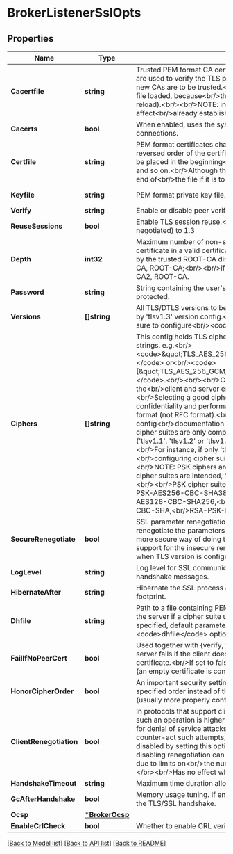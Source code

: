 # BrokerListenerSslOpts

## Properties
Name | Type | Description | Notes
------------ | ------------- | ------------- | -------------
**Cacertfile** | **string** | Trusted PEM format CA certificates bundle file.&lt;br/&gt;&lt;br/&gt;The certificates in this file are used to verify the TLS peer&#x27;s certificates.&lt;br/&gt;Append new certificates to the file if new CAs are to be trusted.&lt;br/&gt;There is no need to restart EMQX to have the updated file loaded, because&lt;br/&gt;the system regularly checks if file has been updated (and reload).&lt;br/&gt;&lt;br/&gt;NOTE: invalidating (deleting) a certificate from the file will not affect&lt;br/&gt;already established connections. | [optional] [default to ${EMQX_ETC_DIR}/certs/cacert.pem]
**Cacerts** | **bool** | When enabled, uses the system trusted CA certificates for establishing to TLS connections. | [optional] [default to false]
**Certfile** | **string** | PEM format certificates chain file.&lt;br/&gt;&lt;br/&gt;The certificates in this file should be in reversed order of the certificate&lt;br/&gt;issue chain. That is, the host&#x27;s certificate should be placed in the beginning&lt;br/&gt;of the file, followed by the immediate issuer certificate and so on.&lt;br/&gt;Although the root CA certificate is optional, it should be placed at the end of&lt;br/&gt;the file if it is to be added. | [optional] [default to ${EMQX_ETC_DIR}/certs/cert.pem]
**Keyfile** | **string** | PEM format private key file. | [optional] [default to ${EMQX_ETC_DIR}/certs/key.pem]
**Verify** | **string** | Enable or disable peer verification. | [optional] [default to VERIFY.NONE]
**ReuseSessions** | **bool** | Enable TLS session reuse.&lt;/br&gt;&lt;br/&gt;Has no effect when TLS version is configured (or negotiated) to 1.3 | [optional] [default to true]
**Depth** | **int32** | Maximum number of non-self-issued intermediate certificates that can follow the peer certificate in a valid certification path.&lt;br/&gt;So, if depth is 0 the PEER must be signed by the trusted ROOT-CA directly;&lt;br/&gt;&lt;br/&gt;if 1 the path can be PEER, Intermediate-CA, ROOT-CA;&lt;br/&gt;&lt;br/&gt;if 2 the path can be PEER, Intermediate-CA1, Intermediate-CA2, ROOT-CA. | [optional] [default to 10]
**Password** | **string** | String containing the user&#x27;s password. Only used if the private key file is password-protected. | [optional] [default to null]
**Versions** | **[]string** | All TLS/DTLS versions to be supported.&lt;br/&gt;&lt;br/&gt;NOTE: PSK ciphers are suppressed by &#x27;tlsv1.3&#x27; version config.&lt;br/&gt;&lt;br/&gt;In case PSK cipher suites are intended, make sure to configure&lt;br/&gt;&lt;code&gt;[&#x27;tlsv1.2&#x27;, &#x27;tlsv1.1&#x27;]&lt;/code&gt; here. | [optional] [default to ["tlsv1.3","tlsv1.2"]]
**Ciphers** | **[]string** | This config holds TLS cipher suite names separated by comma,&lt;br/&gt;or as an array of strings. e.g.&lt;br/&gt;&lt;code&gt;\&quot;TLS_AES_256_GCM_SHA384,TLS_AES_128_GCM_SHA256\&quot;&lt;/code&gt; or&lt;br/&gt;&lt;code&gt;[\&quot;TLS_AES_256_GCM_SHA384\&quot;,\&quot;TLS_AES_128_GCM_SHA256\&quot;]&lt;/code&gt;.&lt;br/&gt;&lt;br/&gt;&lt;br/&gt;Ciphers (and their ordering) define the way in which the&lt;br/&gt;client and server encrypts information over the network connection.&lt;br/&gt;Selecting a good cipher suite is critical for the&lt;br/&gt;application&#x27;s data security, confidentiality and performance.&lt;br/&gt;&lt;br/&gt;The names should be in OpenSSL string format (not RFC format).&lt;br/&gt;All default values and examples provided by EMQX config&lt;br/&gt;documentation are all in OpenSSL format.&lt;br/&gt;&lt;br/&gt;&lt;br/&gt;NOTE: Certain cipher suites are only compatible with&lt;br/&gt;specific TLS &lt;code&gt;versions&lt;/code&gt; (&#x27;tlsv1.1&#x27;, &#x27;tlsv1.2&#x27; or &#x27;tlsv1.3&#x27;)&lt;br/&gt;incompatible cipher suites will be silently dropped.&lt;br/&gt;For instance, if only &#x27;tlsv1.3&#x27; is given in the &lt;code&gt;versions&lt;/code&gt;,&lt;br/&gt;configuring cipher suites for other versions will have no effect.&lt;br/&gt;&lt;br/&gt;&lt;br/&gt;&lt;br/&gt;NOTE: PSK ciphers are suppressed by &#x27;tlsv1.3&#x27; version config&lt;br/&gt;&lt;br/&gt;If PSK cipher suites are intended, &#x27;tlsv1.3&#x27; should be disabled from &lt;code&gt;versions&lt;/code&gt;.&lt;br/&gt;&lt;br/&gt;PSK cipher suites: &lt;code&gt;\&quot;RSA-PSK-AES256-GCM-SHA384,RSA-PSK-AES256-CBC-SHA384,&lt;br/&gt;RSA-PSK-AES128-GCM-SHA256,RSA-PSK-AES128-CBC-SHA256,&lt;br/&gt;RSA-PSK-AES256-CBC-SHA,RSA-PSK-AES128-CBC-SHA,&lt;br/&gt;RSA-PSK-DES-CBC3-SHA,RSA-PSK-RC4-SHA\&quot;&lt;/code&gt; | [optional] [default to []]
**SecureRenegotiate** | **bool** | SSL parameter renegotiation is a feature that allows a client and a server&lt;br/&gt;to renegotiate the parameters of the SSL connection on the fly.&lt;br/&gt;RFC 5746 defines a more secure way of doing this. By enabling secure renegotiation,&lt;br/&gt;you drop support for the insecure renegotiation, prone to MitM attacks.&lt;/br&gt;&lt;br/&gt;Has no effect when TLS version is configured (or negotiated) to 1.3 | [optional] [default to true]
**LogLevel** | **string** | Log level for SSL communication. Default is &#x27;notice&#x27;. Set to &#x27;debug&#x27; to inspect TLS handshake messages. | [optional] [default to LOG_LEVEL.NOTICE]
**HibernateAfter** | **string** | Hibernate the SSL process after idling for amount of time reducing its memory footprint. | [optional] [default to 5s]
**Dhfile** | **string** | Path to a file containing PEM-encoded Diffie-Hellman parameters&lt;br/&gt;to be used by the server if a cipher suite using Diffie-Hellman&lt;br/&gt;key exchange is negotiated. If not specified, default parameters&lt;br/&gt;are used.&lt;br/&gt;&lt;br/&gt;NOTE: The &lt;code&gt;dhfile&lt;/code&gt; option is not supported by TLS 1.3. | [optional] [default to null]
**FailIfNoPeerCert** | **bool** | Used together with {verify, verify_peer} by an TLS/DTLS server.&lt;br/&gt;If set to true, the server fails if the client does not have a&lt;br/&gt;certificate to send, that is, sends an empty certificate.&lt;br/&gt;If set to false, it fails only if the client sends an invalid&lt;br/&gt;certificate (an empty certificate is considered valid). | [optional] [default to false]
**HonorCipherOrder** | **bool** | An important security setting, it forces the cipher to be set based&lt;br/&gt; on the server-specified order instead of the client-specified order,&lt;br/&gt; hence enforcing the (usually more properly configured) security&lt;br/&gt; ordering of the server administrator. | [optional] [default to true]
**ClientRenegotiation** | **bool** | In protocols that support client-initiated renegotiation,&lt;br/&gt;the cost of resources of such an operation is higher for the server than the client.&lt;br/&gt;This can act as a vector for denial of service attacks.&lt;br/&gt;The SSL application already takes measures to counter-act such attempts,&lt;br/&gt;but client-initiated renegotiation can be strictly disabled by setting this option to false.&lt;br/&gt;The default value is true. Note that disabling renegotiation can result in&lt;br/&gt;long-lived connections becoming unusable due to limits on&lt;br/&gt;the number of messages the underlying cipher suite can encipher.&lt;/br&gt;&lt;br/&gt;Has no effect when TLS version is configured (or negotiated) to 1.3 | [optional] [default to true]
**HandshakeTimeout** | **string** | Maximum time duration allowed for the handshake to complete | [optional] [default to 15s]
**GcAfterHandshake** | **bool** | Memory usage tuning. If enabled, will immediately perform a garbage collection after the TLS/SSL handshake. | [optional] [default to false]
**Ocsp** | [***BrokerOcsp**](broker.ocsp.md) |  | [optional] [default to null]
**EnableCrlCheck** | **bool** | Whether to enable CRL verification for this listener. | [optional] [default to false]

[[Back to Model list]](../README.md#documentation-for-models) [[Back to API list]](../README.md#documentation-for-api-endpoints) [[Back to README]](../README.md)

